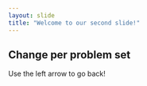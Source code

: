 ```yaml
---
layout: slide
title: "Welcome to our second slide!"
---
```

## Change per problem set
Use the left arrow to go back!
